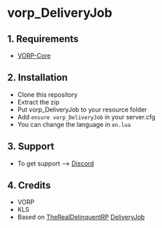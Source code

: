 # vorp_DeliveryJob

## 1. Requirements

- [VORP-Core](https://github.com/VORPCORE/vorp-core-lua)

## 2. Installation

- Clone this repository
- Extract the zip
- Put vorp_DeliveryJob to your resource folder
- Add ```ensure vorp_DeliveryJob``` in your server.cfg
- You can change the language in ```en.lua```


## 3. Support
- To get support --> [Discord](http://discord.vorpcore.com/)

## 4. Credits
- VORP
- KLS
- Based on [TheRealDelinquentRP](https://github.com/TheRealDelinquentRP) [DeliveryJob](https://github.com/TheRealDelinquentRP/redemrp_Deliveryjob)
